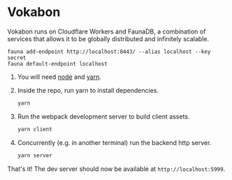 # Vokabon

Vokabon runs on Cloudflare Workers and FaunaDB, a combination of services that allows it to be globally distributed and infinitely scalable.

```
fauna add-endpoint http://localhost:8443/ --alias localhost --key secret
fauna default-endpoint localhost
```

1. You will need [node](https://nodejs.org/en/) and [yarn](https://yarnpkg.com/getting-started/install).

2. Inside the repo, run yarn to install dependencies.

    ```sh
    yarn
    ```

4. Run the webpack development server to build client assets.

    ```sh
    yarn client
    ```

3. Concurrently (e.g. in another terminal) run the backend http server.

    ```sh
    yarn server
    ```

That's it! The dev server should now be available at `http://localhost:5999`.